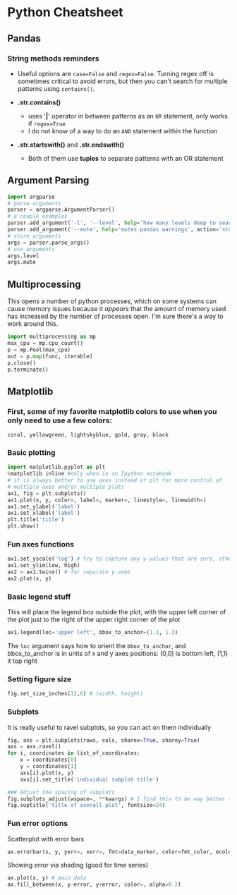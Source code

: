 # Python Cheatsheet
## Pandas
### String methods reminders
* Useful options are `case=False` and `regex=False`. Turning regex off is sometimes critical to avoid errors, but then you can't search for multiple patterns using `contains()`.

* **.str.contains()** 
	* uses '**|**' operator in between patterns as an `OR` statement, only works if `regex=True`
	* I do not know of a way to do an `AND` statement within the function
* **.str.startswith()** and **.str.endswith()**
	* Both of them use **tuples** to separate patterns with an OR statement

## Argument Parsing
```python
import argparse
# parse arguments
parser = argparse.ArgumentParser()
# a couple examples
parser.add_argument('-l', '--level', help='how many levels deep to search the chemical network', type=int, choices=[1,2,3], default=2, required=True)
parser.add_argument('--mute', help='mutes pandas warnings', action='store_true')
# store arguments
args = parser.parse_args()
# use arguments
args.level
args.mute
```
## Multiprocessing
This opens a number of python processes, which on some systems can cause memory issues because it *appears* that the amount of memory used has increased by the number of processes open.
I'm sure there's a way to work around this.
```python
import multiprocessing as mp
max_cpu = mp.cpu_count()
p = mp.Pool(max_cpu)
out = p.map(func, iterable)
p.close()
p.terminate()
```

## Matplotlib

### First, some of my favorite matplotlib colors to use when you only need to use a few colors:
```
coral, yellowgreen, lightskyblue, gold, gray, black
```
### Basic plotting
```python
import matplotlib.pyplot as plt
%matplotlib inline #only when in an Ipython notebook
# it is always better to use axes instead of plt for more control of 
# multiple axes and/or multiple plots
ax1, fig = plt.subplots() 
ax1.plot(x, y, color=, label=, marker=, linestyle=, linewidth=)
ax1.set_ylabel('label')
ax1.set_xlabel('label')
plt.title('title')
plt.show()
```

### Fun axes functions
```python
ax1.set_yscale('log') # try to capture any y-values that are zero, otherwise they won't be plotted
ax1.set_ylim(low, high)
ax2 = ax1.twinx() # for separate y-axes
ax2.plot(x, y)
```

### Basic legend stuff
This will place the legend box outside the plot, with the upper left corner of the plot just to the right of the upper right corner of the plot
```python
ax1.legend(loc='upper left', bbox_to_anchor=(1.1, 1.))
```
The `loc` argument says how to orient the `bbox_to_anchor`, and bbox_to_anchor is in units of x and y axes positions: (0,0) is bottom left, (1,1) it top right

### Setting figure size
```python
fig.set_size_inches(12,6) # (width, height)
```

### Subplots
It is really useful to ravel subplots, so you can act on them individually
```python
fig, axs = plt.subplots(rows, cols, sharex=True, sharey=True)
axs = axs.ravel()
for i, coordinates in list_of_coordinates:
	x = coordinates[0]
	y = coordinates[1]
	axs[i].plot(x, y)
	axs[i].set_title('individual subplot title')

### Adjust the spacing of subplots
fig.subplots_adjust(wspace=, **kwargs) # I find this to be way better than tight_layout(), and usually use wspace, but there are other kwargs that give you more control
fig.suptitle('title of overall plot', fontsize=24)
```

### Fun error options
Scatterplot with error bars
```python
ax.errorbar(x, y, yerr=, xerr=, fmt=data_marker, color=fmt_color, ecolor=error_bar_color, *kwargs) # many cool kwargs to customize error bars
```

Showing error via shading (good for time series)
```python
ax.plot(x, y) # main data
ax.fill_between(x, y-error, y+error, color=, alpha=0.2)
```
